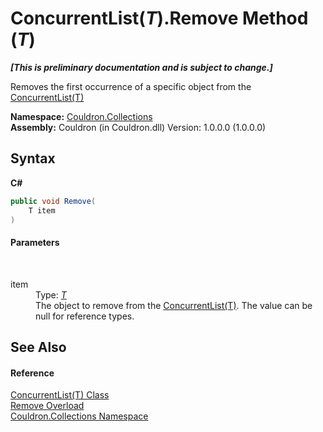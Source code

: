 # ConcurrentList(*T*).Remove Method (*T*)
 _**\[This is preliminary documentation and is subject to change.\]**_

Removes the first occurrence of a specific object from the <a href="T_Couldron_Collections_ConcurrentList_1">ConcurrentList(T)</a>

**Namespace:**&nbsp;<a href="N_Couldron_Collections">Couldron.Collections</a><br />**Assembly:**&nbsp;Couldron (in Couldron.dll) Version: 1.0.0.0 (1.0.0.0)

## Syntax

**C#**<br />
``` C#
public void Remove(
	T item
)
```


#### Parameters
&nbsp;<dl><dt>item</dt><dd>Type: <a href="T_Couldron_Collections_ConcurrentList_1">*T*</a><br />The object to remove from the <a href="T_Couldron_Collections_ConcurrentList_1">ConcurrentList(T)</a>. The value can be null for reference types.</dd></dl>

## See Also


#### Reference
<a href="T_Couldron_Collections_ConcurrentList_1">ConcurrentList(T) Class</a><br /><a href="Overload_Couldron_Collections_ConcurrentList_1_Remove">Remove Overload</a><br /><a href="N_Couldron_Collections">Couldron.Collections Namespace</a><br />